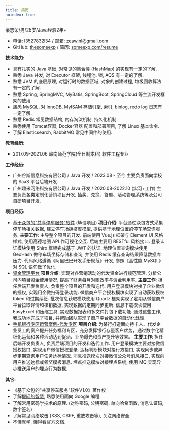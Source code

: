 ```yaml
---
title: 简历
noindex: true
---
```

梁志荣/男/25岁/Java经验2年+ 
- 电话: l3527832l34 / 邮箱: [zeawinl@gmail.com](mailto:zeawinl@gmail.com)
- GitHub: [thesomeexp](https://github.com/thesomeexp) / 简历: [someexp.com/resume](https://someexp.com/resume)

**技术能力:** 
- 具有扎实的 Java 基础, 对常见的集合类 (HashMap) 的实现有一定的了解.
- 熟悉 Java 并发, 对 Executor 框架, 线程池, 锁, AQS 有一定的了解.
- 熟悉 JVM 的底层原理, 对运行时的数据区域, 对象的创建过程, 垃圾回收算法有一定的了解.
- 熟悉 Spring, SpringMVC, MyBatis, SpringBoot, SpringCloud 等主流开发框架的使用.
- 熟悉 MySQL, 对 InnoDB, MyISAM 存储引擎, 索引, binlog, redo log 日志有一定了解.
- 熟悉 Redis 常见数据结构, 内存淘汰机制, 持久化机制.
- 熟悉使用 Tomcat容器, Docker容器 配置和部署项目, 了解 Linux 基本命令.
- 了解 Elasticsearch, RabbitMQ 常见中间件的使用.

**教育经历:**
- 2017.09-2021.06 岭南师范学院(全日制本科) 软件工程专业

**工作经历:**
- 广州谷斯信息科技有限公司 / Java 开发 / 2023.08 - 至今
主要负责面向学校的 SaaS 平台后端开发. 
- 广州趣米网络科技有限公司 / Java 开发 / 2020.08-2022.10 (实习+工作)
主要负责各类定制化营销项目开发, 抽奖、兑换、答题、活动管理系统等及公司自研项目开发.

**项目经历:** 
- [基于众包的"共享停车服务"软件](https://github.com/thesomeexp/ParkingProject) (毕设项目)
**项目介绍**: 平台通过众包方式采集停车场相关数据, 建立停车场拥挤度模型, 提供基于地理位置的停车场查询服务. 
**主要工作**: 主导整个项目的开发. 前端使用 Vue.js 框架与 Element UI 风格样式, 使用高德地图 API 作可视化交互. 后端主要用 RESTful 风格接口. 登录认证模块使用 Shiro 框架完成基于 JWT 的认证. 地理位置查询模块使用 GeoHash 做停车场坐标存储和查询, 并使用 Redis 缓存查询结果降低数据库压力. 代码风格遵循《阿里巴巴开发手册规范》开发, 参照《高性能 MySQL》对 SQL 语句做了优化. 
- [资金管理平台](https://someexp.com/resume)
**项目介绍**: 实现对各营销活动的代发资金进行规范管理, 分析公司内项目资金使用情况, 提高了财务每月对账效率与资金利用率.
**主要工作**: 担任后端开发负责人, 负责整个项目的开发和迭代. 用户登录模块对接了企业微信的授权, 实现用企微扫码登录功能. 微信商户平台授权模块实现了自动获取授权 token 和过期续签. 批次信息获取模块使用 Quartz 框架实现了定期从微信商户平台拉取详情和核销数据, 实现数据的定期同步更新. 信息下载模块使用 EasyExcel 和压缩工具, 实现数据报表和多文件打包下载功能. 通过这些工作, 我成功地完成了项目, 并帮助团队实现了商户平台数据的自动化处理. 
- [手机银行专区运营案例-代发专区](https://someexp.com/resume)
**项目介绍**: 为某行打造面向持卡人、代发企业员工的资产提升任务福利专区，充分发挥银行存量客户优势，通过数字化精细化运营和各种活动达到促活、业务曝光和资产提升等效果。
**主要工作**: 担任后端开发负责人, 负责后端项目的开发和迭代工作. 用户登录模块主要对接微信授权接口, 实现用户微信授权登录. 达标判断模块对接行方接口, 实现同步或异步定期查询用户任务达标情况. 消息推送模块对接微信公众号消息接口, 实现向用户推送达标或领奖模板消息. 埋点推送模块对接埋点系统, 使用 MQ 实现异步推送用户的埋点行为数据. 

**其它:** 
- 《基于众包的"共享停车服务"软件V1.0》著作权
- 了解[提问的智慧](https://github.com/ryanhanwu/How-To-Ask-Questions-The-Smart-Way/blob/master/README-zh_CN.md), 熟悉使用面向 Google 编程.
- 了解常用密码学技术的原理. (对称密码, 公钥密码, 单向哈希函数, 消息认证码, 数字签名)
- 了解常见网络攻击 (XSS, CSRF, 重放攻击等), 关注网络安全. 
- 不懂就学, 懂得看官方文档.
